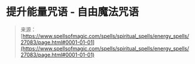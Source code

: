 <!--yml

category: 未分类

date: 2024-06-12 19:15:46

-->

# 提升能量咒语 - 自由魔法咒语

> 来源：[https://www.spellsofmagic.com/spells/spiritual_spells/energy_spells/27083/page.html#0001-01-01](https://www.spellsofmagic.com/spells/spiritual_spells/energy_spells/27083/page.html#0001-01-01)
